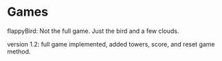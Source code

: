 Games
=====

flappyBird: Not the full game. Just the bird and a few clouds.

version 1.2: full game implemented, added towers, score, and reset game method. 
